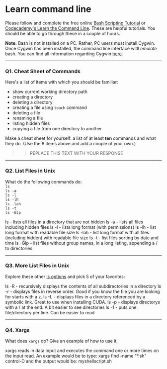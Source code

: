 # Learn command line

Please follow and complete the free online [Bash Scripting Tutorial](https://ryanstutorials.net/bash-scripting-tutorial/) or [Codecademy's Learn the Command Line](https://www.codecademy.com/learn/learn-the-command-line). These are helpful tutorials. You should be able to go through these in a couple of hours.

**Note:** Bash is not installed on a PC. Rather, PC users must install Cygwin. Once Cygwin has been installed, the command line interface witll _emulate_ bash. You can find all information regarding Cygwin [here](https://www.cygwin.com/).

---

### Q1.  Cheat Sheet of Commands  

Here's a list of items with which you should be familiar:  
* show current working directory path
* creating a directory
* deleting a directory
* creating a file using `touch` command
* deleting a file
* renaming a file
* listing hidden files
* copying a file from one directory to another

Make a cheat sheet for yourself: a list of at least **ten** commands and what they do.  (Use the 8 items above and add a couple of your own.)  

> > REPLACE THIS TEXT WITH YOUR RESPONSE

---

### Q2.  List Files in Unix   

What do the following commands do:  
`ls`  
`ls -a`  
`ls -l`  
`ls -lh`  
`ls -lah`  
`ls -t`  
`ls -Glp`  

ls - lists all files in a directory that are not hidden
ls -a - lists all files including hidden files
ls -l - lists long format (with permissions)
ls -lh - list long format with readable file size
ls -lah - list long format with all files (including hidden) with readable file size
ls -t - list files sorting by date and time
ls -Glp - list files without group names, in a long listing, appending a / to directories 


---

### Q3.  More List Files in Unix  

Explore these other [ls options](http://www.techonthenet.com/unix/basic/ls.php) and pick 5 of your favorites:

ls -R - recursively displays the contents of all subdirectories in a directory
ls -r - displays files in reverse order.  Good if you know the file you are looking for starts with a z.
ls -L - displays files in a directory referenced by a symbolic link. Great to use when installing CUDA.
ls -p - displays directorys with a / at the end.  A bit easier to see directories
ls -1 - puts one file/directory per line. Can be easier to read

---

### Q4.  Xargs   

What does `xargs` do? Give an example of how to use it.

xargs reads in data input and executes the command one or more times on the input read. An example would be to type:
xargs find -name
"*.sh" control-D
and the output would be: myshellscript.sh

 

